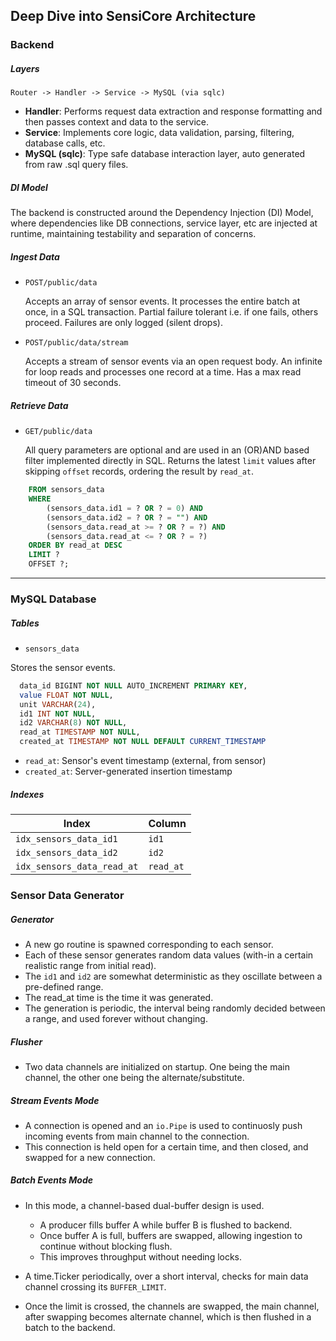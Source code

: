 ## Deep Dive into SensiCore Architecture

### Backend

##### Layers
`Router -> Handler -> Service -> MySQL (via sqlc)`

- **Handler**: Performs request data extraction and response formatting and then passes context and data to the service.
- **Service**: Implements core logic, data validation, parsing, filtering, database calls, etc.
- **MySQL (sqlc)**: Type safe database interaction layer, auto generated from raw .sql query files.


##### DI Model
The backend is constructed around the Dependency Injection (DI) Model, 
where dependencies like DB connections, service layer, etc are injected at runtime, maintaining testability and separation of concerns.


##### Ingest Data
- `POST/public/data`

  Accepts an array of sensor events.
  It processes the entire batch at once, in a SQL transaction.
  Partial failure tolerant i.e. if one fails, others proceed. Failures are only logged (silent drops).

  
- `POST/public/data/stream`

  Accepts a stream of sensor events via an open request body.
  An infinite for loop reads and processes one record at a time.
  Has a max read timeout of 30 seconds.


##### Retrieve Data
- `GET/public/data`

  All query parameters are optional and are used in an (OR)AND based filter implemented directly in SQL.
  Returns the latest `limit` values after skipping `offset` records, ordering the result by `read_at`.
  
```sql    
    FROM sensors_data
    WHERE 
        (sensors_data.id1 = ? OR ? = 0) AND
        (sensors_data.id2 = ? OR ? = "") AND
        (sensors_data.read_at >= ? OR ? = ?) AND
        (sensors_data.read_at <= ? OR ? = ?)
    ORDER BY read_at DESC
    LIMIT ?
    OFFSET ?;
```

---

### MySQL Database

##### Tables
-  `sensors_data`

  Stores the sensor events.
  
  ```sql
    data_id BIGINT NOT NULL AUTO_INCREMENT PRIMARY KEY,
    value FLOAT NOT NULL,
    unit VARCHAR(24),
    id1 INT NOT NULL,
    id2 VARCHAR(8) NOT NULL,
    read_at TIMESTAMP NOT NULL,
    created_at TIMESTAMP NOT NULL DEFAULT CURRENT_TIMESTAMP
  ```

-  `read_at`: Sensor's event timestamp (external, from sensor)
-  `created_at`: Server-generated insertion timestamp



##### Indexes
| Index                     | Column    |
|---------------------------|-----------|
|`idx_sensors_data_id1`     | `id1`     |
|`idx_sensors_data_id2`     | `id2`     |
|`idx_sensors_data_read_at` | `read_at` |



### Sensor Data Generator

##### Generator

-   A new go routine is spawned corresponding to each sensor.
-   Each of these sensor generates random data values (with-in a certain realistic range from initial read).
-   The `id1` and `id2` are somewhat deterministic as they oscillate between a pre-defined range.
-   The read_at time is the time it was generated.
-   The generation is periodic, the interval being randomly decided between a range, and used forever without changing.



##### Flusher

-   Two data channels are initialized on startup. One being the main channel, the other one being the alternate/substitute.

##### Stream Events Mode

-   A connection is opened and an `io.Pipe` is used to continuosly push incoming events from main channel to the connection.
-   This connection is held open for a certain time, and then closed, and swapped for a new connection.

##### Batch Events Mode
-   In this mode, a channel-based dual-buffer design is used.
    -  A producer fills buffer A while buffer B is flushed to backend.
    -  Once buffer A is full, buffers are swapped, allowing ingestion to continue without blocking flush.
    -  This improves throughput without needing locks.

-   A time.Ticker periodically, over a short interval, checks for main data channel crossing its `BUFFER_LIMIT`.
-   Once the limit is crossed, the channels are swapped, the main channel, after swapping becomes alternate channel, which is then flushed in  a batch to the backend. 